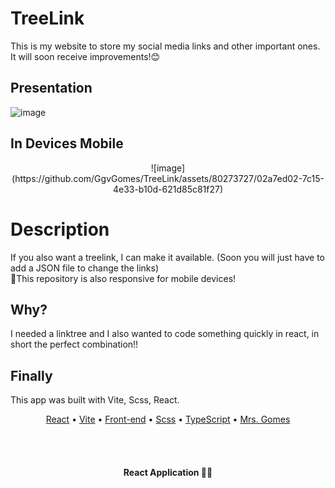 # TreeLink

This is my website to store my social media links and other important ones. It will soon receive improvements!😊

## Presentation

![image](https://github.com/GgvGomes/TreeLink/assets/80273727/2d152cc8-e665-49d0-901f-df2aab3ee72d)

## In Devices Mobile

<p align="center">
	![image](https://github.com/GgvGomes/TreeLink/assets/80273727/02a7ed02-7c15-4e33-b10d-621d85c81f27)
</p>

# Description

If you also want a treelink, I can make it available. (Soon you will just have to add a JSON file to change the links) <br/>
📱This repository is also responsive for mobile devices!

## Why?

I needed a linktree and I also wanted to code something quickly in react, in short the perfect combination!!

## Finally

This app was built with Vite, Scss, React.

<p align="center">
 <a href="#">React</a> • 
 <a href="#">Vite</a> • 
 <a href="#">Front-end</a> • 
 <a href="#">Scss</a> • 
 <a href="#">TypeScript</a> • 
 <a href="#autor">Mrs. Gomes</a>
</p>

<br/><br/>
<h4 align="center"> 
	 React Application 🚀🔥
</h4>
